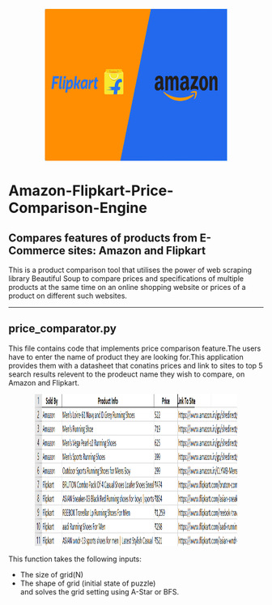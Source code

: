<p align="center">
  <img width="360" height="300" src="https://github.com/ritikalath/Amazon-Flipkart-Price-Comparison-Engine/blob/main/images/img.jpg">
</p>

<h1> Amazon-Flipkart-Price-Comparison-Engine </h1>
 
<h2> Compares features of products from E-Commerce sites: Amazon and Flipkart </h2> 
This is a product comparison tool that utilises the power of web scraping library Beautiful Soup to compare prices and specifications of multiple products at the same time on an online shopping website or prices of a product on different such websites.

<hr />

<h2> price_comparator.py </h2>
This file contains code that implements price comparison feature.The users have to enter the name of product they are looking for.This application provides them with a datasheet that conatins prices and link to sites to top 5 search results relevent to the prodeuct name they wish to compare, on Amazon and Flipkart.
<p align="center">
  <img width="400" height="300" src="https://github.com/ritikalath/Amazon-Flipkart-Price-Comparison-Engine/blob/main/images/data1.png">
</p>





This function takes the following inputs:<br />
* The size of grid(N) <br />
* The shape of grid (initial state of puzzle) <br />
and solves the grid setting using A-Star or BFS. <br />



